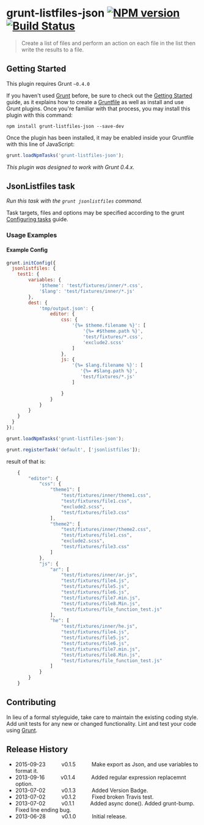 # grunt-listfiles-json [![NPM version](https://badge.fury.io/js/grunt-listfiles.png)](http://badge.fury.io/js/grunt-listfiles) [![Build Status](https://travis-ci.org/psyrendust/grunt-listfiles.png?branch=master)](https://travis-ci.org/psyrendust/grunt-listfiles)

> Create a list of files and perform an action on each file in the list then write the results to a file.


## Getting Started
This plugin requires Grunt `~0.4.0`

If you haven't used [Grunt](http://gruntjs.com/) before, be sure to check out the [Getting Started](http://gruntjs.com/getting-started) guide, as it explains how to create a [Gruntfile](http://gruntjs.com/sample-gruntfile) as well as install and use Grunt plugins. Once you're familiar with that process, you may install this plugin with this command:

```shell
npm install grunt-listfiles-json --save-dev
```

Once the plugin has been installed, it may be enabled inside your Gruntfile with this line of JavaScript:

```js
grunt.loadNpmTasks('grunt-listfiles-json');
```

*This plugin was designed to work with Grunt 0.4.x.*


## JsonListfiles task
_Run this task with the `grunt jsonlistfiles` command._

Task targets, files and options may be specified according to the grunt [Configuring tasks](http://gruntjs.com/configuring-tasks) guide.

### Usage Examples

#### Example Config

```javascript
grunt.initConfig({
  jsonlistfiles: {
    test1: {
        variables: {
            '$theme': 'test/fixtures/inner/*.css',
            '$lang': 'test/fixtures/inner/*.js'
        },
        dest: {
            'tmp/output.json': {
                editor: {
                    css: {
                        '{%= $theme.filename %}': [
                            '{%= #$theme.path %}',
                            'test/fixtures/*.css',
                            'exclude2.scss'
                        ]
                    },
                    js: {
                        '{%= $lang.filename %}': [
                           '{%= #$lang.path %}',
                           'test/fixtures/*.js'
                        ]

                    }
                }
            }
        }
    }
  }
});

grunt.loadNpmTasks('grunt-listfiles-json');

grunt.registerTask('default', ['jsonlistfiles']);
```

result of that is:

```javascript
    {
        "editor": {
            "css": {
                "theme1": [
                    "test/fixtures/inner/theme1.css",
                    "test/fixtures/file1.css",
                    "exclude2.scss",
                    "test/fixtures/file3.css"
                ],
                "theme2": [
                    "test/fixtures/inner/theme2.css",
                    "test/fixtures/file1.css",
                    "exclude2.scss",
                    "test/fixtures/file3.css"
                ]
            },
            "js": {
                "ar": [
                    "test/fixtures/inner/ar.js",
                    "test/fixtures/file4.js",
                    "test/fixtures/file5.js",
                    "test/fixtures/file6.js",
                    "test/fixtures/file7.min.js",
                    "test/fixtures/file8.Min.js",
                    "test/fixtures/file_function_test.js"
                ],
                "he": [
                    "test/fixtures/inner/he.js",
                    "test/fixtures/file4.js",
                    "test/fixtures/file5.js",
                    "test/fixtures/file6.js",
                    "test/fixtures/file7.min.js",
                    "test/fixtures/file8.Min.js",
                    "test/fixtures/file_function_test.js"
                ]
            }
        }
    }
```


## Contributing
In lieu of a formal styleguide, take care to maintain the existing coding style. Add unit tests for any new or changed functionality. Lint and test your code using [Grunt](http://gruntjs.com/).

## Release History
 * 2015-09-23   v0.1.5   Make export as Json, and use variables to format it.
 * 2013-09-16   v0.1.4   Added regular expression replacemnt option.
 * 2013-07-02   v0.1.3   Added Version Badge.
 * 2013-07-02   v0.1.2   Fixed broken Travis test.
 * 2013-07-02   v0.1.1   Added async done(). Added grunt-bump. Fixed line ending bug.
 * 2013-06-28   v0.1.0   Initial release.
